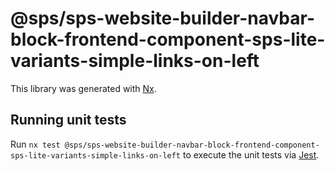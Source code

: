 # @sps/sps-website-builder-navbar-block-frontend-component-sps-lite-variants-simple-links-on-left

This library was generated with [Nx](https://nx.dev).

## Running unit tests

Run `nx test @sps/sps-website-builder-navbar-block-frontend-component-sps-lite-variants-simple-links-on-left` to execute the unit tests via [Jest](https://jestjs.io).
